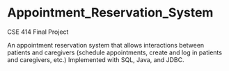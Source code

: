 # Appointment_Reservation_System
CSE 414 Final Project

An appointment reservation system that allows interactions between patients and caregivers (schedule appointments, create and log in patients and caregivers, etc.) Implemented with SQL, Java, and JDBC.
